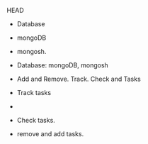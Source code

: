 

 HEAD
- Database
  
- mongoDB

- mongosh.

- Database:  mongoDB, mongosh

- Add and Remove. Track. Check and  Tasks

- Track tasks
- 

- Check tasks.

- remove and add tasks.
